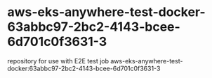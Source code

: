# aws-eks-anywhere-test-docker-63abbc97-2bc2-4143-bcee-6d701c0f3631-3
repository for use with E2E test job aws-eks-anywhere-test-docker:63abbc97-2bc2-4143-bcee-6d701c0f3631-3
